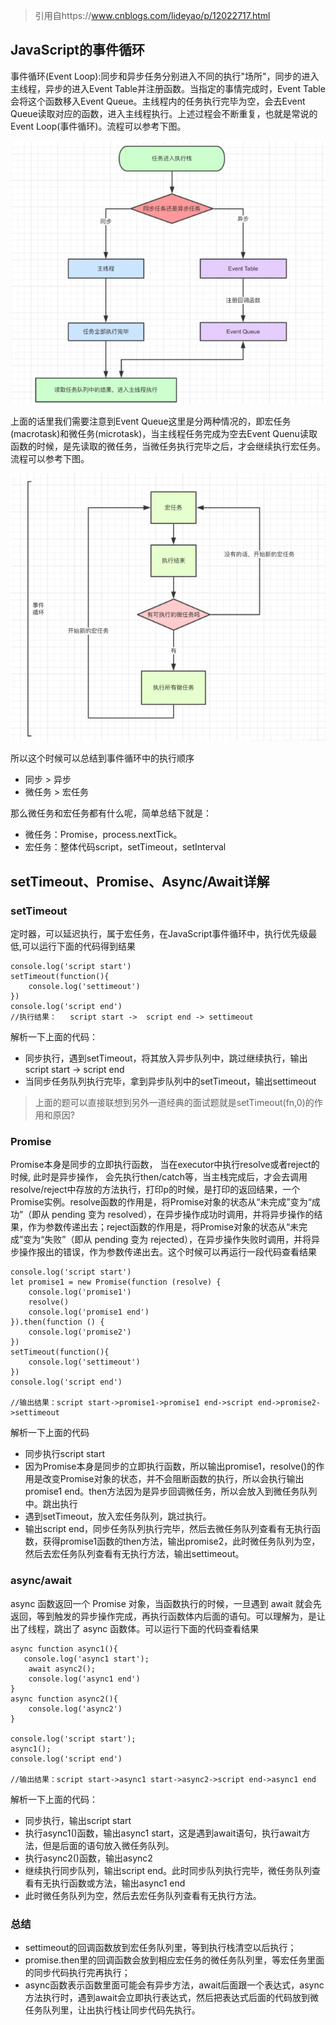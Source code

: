 > 引用自https://www.cnblogs.com/lideyao/p/12022717.html
## JavaScript的事件循环

事件循环(Event Loop):同步和异步任务分别进入不同的执行"场所"，同步的进入主线程，异步的进入Event Table并注册函数。当指定的事情完成时，Event Table会将这个函数移入Event Queue。主线程内的任务执行完毕为空，会去Event Queue读取对应的函数，进入主线程执行。上述过程会不断重复，也就是常说的Event Loop(事件循环)。流程可以参考下图。

<img src="../assets/event-loop1.jpg" alt="" />

上面的话里我们需要注意到Event Queue这里是分两种情况的，即宏任务(macrotask)和微任务(microtask)，当主线程任务完成为空去Event Quenu读取函数的时候，是先读取的微任务，当微任务执行完毕之后，才会继续执行宏任务。流程可以参考下图。

<img src="../assets/event-loop2.jpg" alt="" />

所以这个时候可以总结到事件循环中的执行顺序

* 同步 > 异步
* 微任务 > 宏任务

那么微任务和宏任务都有什么呢，简单总结下就是：

* 微任务：Promise，process.nextTick。
* 宏任务：整体代码script，setTimeout，setInterval

## setTimeout、Promise、Async/Await详解
### setTimeout
定时器，可以延迟执行，属于宏任务，在JavaScript事件循环中，执行优先级最低,可以运行下面的代码得到结果
```
console.log('script start')
setTimeout(function(){
    console.log('settimeout')
})
console.log('script end')
//执行结果：   script start ->  script end -> settimeout
```
解析一下上面的代码：

* 同步执行，遇到setTimeout，将其放入异步队列中，跳过继续执行，输出script start -> script end
* 当同步任务队列执行完毕，拿到异步队列中的setTimeout，输出settimeout
> 上面的题可以直接联想到另外一道经典的面试题就是setTimeout(fn,0)的作用和原因?

### Promise
Promise本身是同步的立即执行函数， 当在executor中执行resolve或者reject的时候, 此时是异步操作， 会先执行then/catch等，当主栈完成后，才会去调用resolve/reject中存放的方法执行，打印p的时候，是打印的返回结果，一个Promise实例。resolve函数的作用是，将Promise对象的状态从“未完成”变为“成功”（即从 pending 变为 resolved），在异步操作成功时调用，并将异步操作的结果，作为参数传递出去；reject函数的作用是，将Promise对象的状态从“未完成”变为“失败”（即从 pending 变为 rejected），在异步操作失败时调用，并将异步操作报出的错误，作为参数传递出去。这个时候可以再运行一段代码查看结果
```
console.log('script start')
let promise1 = new Promise(function (resolve) {
    console.log('promise1')
    resolve()
    console.log('promise1 end')
}).then(function () {
    console.log('promise2')
})
setTimeout(function(){
    console.log('settimeout')
})
console.log('script end')

//输出结果：script start->promise1->promise1 end->script end->promise2->settimeout
```
解析一下上面的代码

* 同步执行script start
* 因为Promise本身是同步的立即执行函数，所以输出promise1，resolve()的作用是改变Promise对象的状态，并不会阻断函数的执行，所以会执行输出promise1 end。then方法因为是异步回调微任务，所以会放入到微任务队列中。跳出执行
* 遇到setTimeout，放入宏任务队列，跳过执行。
* 输出script end，同步任务队列执行完毕，然后去微任务队列查看有无执行函数，获得promise1函数的then方法，输出promise2，此时微任务队列为空，然后去宏任务队列查看有无执行方法，输出settimeout。
### async/await
async 函数返回一个 Promise 对象，当函数执行的时候，一旦遇到 await 就会先返回，等到触发的异步操作完成，再执行函数体内后面的语句。可以理解为，是让出了线程，跳出了 async 函数体。可以运行下面的代码查看结果
```
async function async1(){
   console.log('async1 start');
    await async2();
    console.log('async1 end')
}
async function async2(){
    console.log('async2')
}

console.log('script start');
async1();
console.log('script end')

//输出结果：script start->async1 start->async2->script end->async1 end
```
解析一下上面的代码：

* 同步执行，输出script start
* 执行async1()函数，输出async1 start，这是遇到await语句，执行await方法，但是后面的语句放入微任务队列。
* 执行async2()函数，输出async2
* 继续执行同步队列，输出script end。此时同步队列执行完毕，微任务队列查看有无执行函数或方法，输出async1 end
* 此时微任务队列为空，然后去宏任务队列查看有无执行方法。
### 总结
* settimeout的回调函数放到宏任务队列里，等到执行栈清空以后执行； 
* promise.then里的回调函数会放到相应宏任务的微任务队列里，等宏任务里面的同步代码执行完再执行；
* async函数表示函数里面可能会有异步方法，await后面跟一个表达式，async方法执行时，遇到await会立即执行表达式，然后把表达式后面的代码放到微任务队列里，让出执行栈让同步代码先执行。